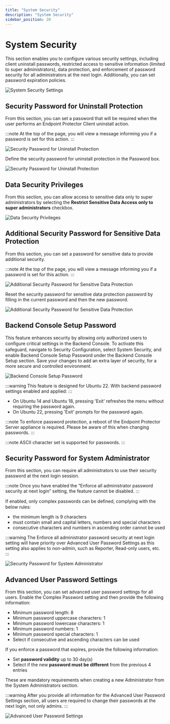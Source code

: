 ```yaml
---
title: "System Security"
description: "System Security"
sidebar_position: 20
---
```


# System Security

This section enables you to configure various security settings, including client uninstall
passwords, restricted access to sensitive information (limited to super administrators), data
protection, and enforcement of password security for all administrators at the next login.
Additionally, you can set password expiration policies.

![System Security Settings](/images/endpointprotector/2509/admin/systemconfiguration/systemsecurity.webp)

## Security Password for Uninstall Protection

From this section, you can set a password that will be required when the user performs an Endpoint
Protector Client uninstall action.

:::note
At the top of the page, you will view a message informing you if a password is set for
this action.
:::


![Security Password for Uninstall Protection](/images/endpointprotector/2509/admin/systemconfiguration/uninstallprotectionone.webp)

Define the security password for uninstall protection in the Password box.

![Security Password for Uninstall Protection](/images/endpointprotector/2509/admin/systemconfiguration/uninstallprotectiontwo.webp)

## Data Security Privileges

From this section, you can allow access to sensitive data only to super administrators by selecting
the **Restrict Sensitive Data Access only to super administrators** checkbox.

![Data Security Privileges](/images/endpointprotector/2509/admin/systemconfiguration/datasecurityprivileges.webp)

## Additional Security Password for Sensitive Data Protection

From this section, you can set a password for sensitive data to provide additional security.

:::note
At the top of the page, you will view a message informing you if a password is set for
this action.
:::


![Additional Security Password for Sensitive Data Protection](/images/endpointprotector/2509/admin/systemconfiguration/passwordsensitivedataprotectionone.webp)

Reset the security password for sensitive data protection password by filling in the current
password and then the new password.

![Additional Security Password for Sensitive Data Protection](/images/endpointprotector/2509/admin/systemconfiguration/passwordsensitivedataprotectiontwo.webp)

## Backend Console Setup Password

This feature enhances security by allowing only authorized users to conﬁgure critical settings in
the Backend Console. To activate this safeguard, navigate to Security Conﬁguration, select System
Security, and enable Backend Console Setup Password under the Backend Console Setup section. Save
your changes to add an extra layer of security, for a more secure and controlled environment.

![Backend Console Setup Password](/images/endpointprotector/2509/admin/systemconfiguration/backendconsolesetuppassword.webp)

:::warning
This feature is designed for Ubuntu 22. With backend password settings enabled and
applied:
:::


- On Ubuntu 14 and Ubuntu 18, pressing 'Exit' refreshes the menu without requiring the password
  again.
- On Ubuntu 22, pressing 'Exit' prompts for the password again.

:::note
To enforce password protection, a reboot of the Endpoint Protector Server appliance is
required. Please be aware of this when changing passwords.
:::


:::note
ASCII character set is supported for passwords.
:::


## Security Password for System Administrator

From this section, you can require all administrators to use their security password at the next
login session.

:::note
Once you have enabled the “Enforce all administrator password security at next login”
setting, the feature cannot be disabled.
:::


If enabled, only complex passwords can be deﬁned, complying with the below rules:

- the minimum length is 9 characters
- must contain small and capital letters, numbers and special characters
- consecutive characters and numbers in ascending order cannot be used

:::warning
The Enforce all administrator password security at next login setting will have
priority over Advanced User Password Settings as this setting also applies to non-admin, such as
Reporter, Read-only users, etc.
:::


![Security Password for System Administrator](/images/endpointprotector/2509/admin/systemconfiguration/securitypasswordsystemadministrator.webp)

## Advanced User Password Settings

From this section, you can set advanced user password settings for all users. Enable the Complex
Password setting and then provide the following information:

- Minimum password length: 8
- Minimum password uppercase characters: 1
- Minimum password lowercase characters: 1
- Minimum password numbers: 1
- Minimum password special characters: 1
- Select if consecutive and ascending characters can be used

If you enforce a password that expires, provide the following information:

- Set **password validity** up to 30 day(s)
- Select if the new **password must be different** from the previous 4 entries

These are mandatory requirements when creating a new Administrator from the System Administrators
section.

:::warning
After you provide all information for the Advanced User Password Settings section, all
users are required to change their passwords at the next login, not only admins.
:::


![Advanced User Password Settings](/images/endpointprotector/2509/admin/systemconfiguration/advanceduserpasswordsettings.webp)
